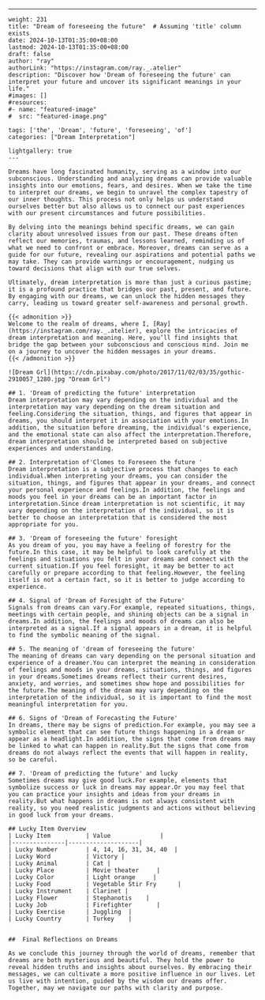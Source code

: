 ---
    weight: 231
    title: "Dream of foreseeing the future"  # Assuming 'title' column exists
    date: 2024-10-13T01:35:00+08:00
    lastmod: 2024-10-13T01:35:00+08:00
    draft: false
    author: "ray"
    authorLink: "https://instagram.com/ray._.atelier"
    description: "Discover how 'Dream of foreseeing the future' can interpret your future and uncover its significant meanings in your life."
    #images: []
    #resources:
    #- name: "featured-image"
    #  src: "featured-image.png"
    
    tags: ['the', 'Dream', 'future', 'foreseeing', 'of']
    categories: ["Dream Interpretation"]
    
    lightgallery: true
    ---
    
    Dreams have long fascinated humanity, serving as a window into our subconscious. Understanding and analyzing dreams can provide valuable insights into our emotions, fears, and desires. When we take the time to interpret our dreams, we begin to unravel the complex tapestry of our inner thoughts. This process not only helps us understand ourselves better but also allows us to connect our past experiences with our present circumstances and future possibilities.
    
    By delving into the meanings behind specific dreams, we can gain clarity about unresolved issues from our past. These dreams often reflect our memories, traumas, and lessons learned, reminding us of what we need to confront or embrace. Moreover, dreams can serve as a guide for our future, revealing our aspirations and potential paths we may take. They can provide warnings or encouragement, nudging us toward decisions that align with our true selves.
    
    Ultimately, dream interpretation is more than just a curious pastime; it is a profound practice that bridges our past, present, and future. By engaging with our dreams, we can unlock the hidden messages they carry, leading us toward greater self-awareness and personal growth.
    
    {{< admonition >}}
    Welcome to the realm of dreams, where I, [Ray](https://instagram.com/ray._.atelier), explore the intricacies of dream interpretation and meaning. Here, you’ll find insights that bridge the gap between your subconscious and conscious mind. Join me on a journey to uncover the hidden messages in your dreams.
    {{< /admonition >}}
    
    ![Dream Grl](https://cdn.pixabay.com/photo/2017/11/02/03/35/gothic-2910057_1280.jpg "Dream Grl")
    
    ## 1. 'Dream of predicting the future' interpretation
    Dream interpretation may vary depending on the individual and the interpretation may vary depending on the dream situation and feeling.Considering the situation, things, and figures that appear in dreams, you should interpret it in association with your emotions.In addition, the situation before dreaming, the individual's experience, and the emotional state can also affect the interpretation.Therefore, dream interpretation should be interpreted based on subjective experiences and understanding.
    
    ## 2. Interpretation of'Clomes to Foreseen the future '
    Dream interpretation is a subjective process that changes to each individual.When interpreting your dreams, you can consider the situation, things, and figures that appear in your dreams, and connect your personal experience and feelings.In addition, the feelings and moods you feel in your dreams can be an important factor in interpretation.Since dream interpretation is not scientific, it may vary depending on the interpretation of the individual, so it is better to choose an interpretation that is considered the most appropriate for you.
    
    ## 3. 'Dream of foreseeing the future' foresight
    As you dream of you, you may have a feeling of forestry for the future.In this case, it may be helpful to look carefully at the feelings and situations you felt in your dreams and connect with the current situation.If you feel foresight, it may be better to act carefully or prepare according to that feeling.However, the feeling itself is not a certain fact, so it is better to judge according to experience.
    
    ## 4. Signal of 'Dream of Foresight of the Future'
    Signals from dreams can vary.For example, repeated situations, things, meetings with certain people, and shining objects can be a signal in dreams.In addition, the feelings and moods of dreams can also be interpreted as a signal.If a signal appears in a dream, it is helpful to find the symbolic meaning of the signal.
    
    ## 5. The meaning of 'dream of foreseeing the future'
    The meaning of dreams can vary depending on the personal situation and experience of a dreamer.You can interpret the meaning in consideration of feelings and moods in your dreams, situations, things, and figures in your dreams.Sometimes dreams reflect their current desires, anxiety, and worries, and sometimes show hope and possibilities for the future.The meaning of the dream may vary depending on the interpretation of the individual, so it is important to find the most meaningful interpretation for you.
    
    ## 6. Signs of 'Dream of Forecasting the Future'
    In dreams, there may be signs of prediction.For example, you may see a symbolic element that can see future things happening in a dream or appear as a headlight.In addition, the signs that come from dreams may be linked to what can happen in reality.But the signs that come from dreams do not always reflect the events that will happen in reality, so be careful.
    
    ## 7. 'Dream of predicting the future' and lucky
    Sometimes dreams may give good luck.For example, elements that symbolize success or luck in dreams may appear.Or you may feel that you can practice your insights and ideas from your dreams in reality.But what happens in dreams is not always consistent with reality, so you need realistic judgments and actions without believing in good luck from your dreams.
    
    ## Lucky Item Overview
    | Lucky Item          | Value              |
    |---------------|--------------------|
    | Lucky Number        | 4, 14, 16, 31, 34, 40  |
    | Lucky Word          | Victory |
    | Lucky Animal        | Cat |
    | Lucky Place         | Movie theater     |
    | Lucky Color         | Light orange     |
    | Lucky Food          | Vegetable Stir Fry      |
    | Lucky Instrument    | Clarinet |
    | Lucky Flower        | Stephanotis    |
    | Lucky Job           | Firefighter       |
    | Lucky Exercise      | Juggling  |
    | Lucky Country       | Turkey    |
    
    
    ##  Final Reflections on Dreams
    
    As we conclude this journey through the world of dreams, remember that dreams are both mysterious and beautiful. They hold the power to reveal hidden truths and insights about ourselves. By embracing their messages, we can cultivate a more positive influence in our lives. Let us live with intention, guided by the wisdom our dreams offer. Together, may we navigate our paths with clarity and purpose.
    
